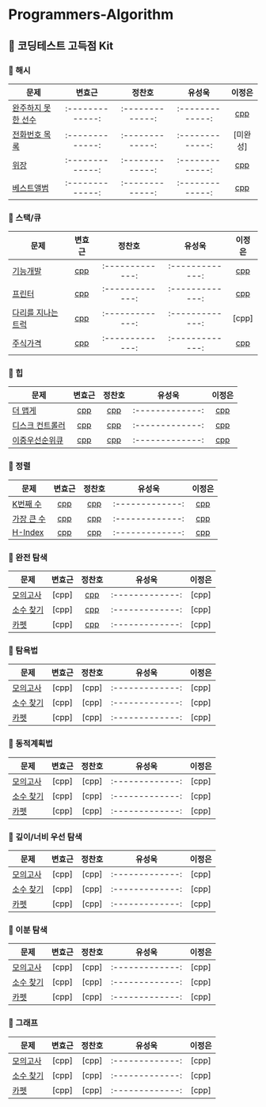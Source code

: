 # Programmers-Algorithm

## :pushpin: 코딩테스트 고득점 Kit

### :bookmark: 해시
| 문제 | 변효근 | 정찬호 | 유성욱 | 이정은 | 
| ------------- |:-------------:|:-------------:|:-------------:|:-------------:|
| [완주하지 못한 선수](https://programmers.co.kr/learn/courses/30/lessons/42576) |:-------------:|:-------------:|:-------------:|[cpp](Hash/완주하지%20못한%20선수_이정은.cpp)| 
| [전화번호 목록](https://programmers.co.kr/learn/courses/30/lessons/42577) |:-------------:|:-------------:|:-------------:|[미완성]| 
| [위장](https://programmers.co.kr/learn/courses/30/lessons/42578) |:-------------:|:-------------:|:-------------:|[cpp](Hash/위장_이정은.cpp)| 
| [베스트앨범](https://programmers.co.kr/learn/courses/30/lessons/42579) |:-------------:|:-------------:|:-------------:|[cpp](Hash/베스트앨범_이정은.cpp)| 

### :bookmark: 스택/큐
| 문제 | 변효근 | 정찬호 | 유성욱 | 이정은 | 
| ------------- |:-------------:|:-------------:|:-------------:|:-------------:|
| [기능개발](https://programmers.co.kr/learn/courses/30/lessons/42586) |[cpp](Stack_Queue/기능개발_변효근.cpp)|:-------------:|:-------------:|[cpp](Stack_Queue/기능개발_이정은.cpp)| 
| [프린터](https://programmers.co.kr/learn/courses/30/lessons/42587) |[cpp](Stack_Queue/프린터_변효근.cpp)|:-------------:|:-------------:|[cpp](Stack_Queue/프린터_이정은.cpp)| 
| [다리를 지나는 트럭](https://programmers.co.kr/learn/courses/30/lessons/42583) |[cpp](Stack_Queue/다리를%20지나는%20트력_변효근.cpp)|:-------------:|:-------------:|[cpp]| 
| [주식가격](https://programmers.co.kr/learn/courses/30/lessons/42584) |[cpp](Stack_Queue/주식가격_변효근.cpp)|:-------------:|:-------------:|[cpp](Stack_Queue/주식가격_이정은.cpp)| 

### :bookmark: 힙
| 문제 | 변효근 | 정찬호 | 유성욱 | 이정은 | 
| ------------- |:-------------:|:-------------:|:-------------:|:-------------:|
| [더 맵게](https://programmers.co.kr/learn/courses/30/lessons/42626) |[cpp](Heap/더%20맵게_변효근.cpp)|[cpp](Heap/더맵게_정찬호.cpp)|:-------------:|[cpp](Heap/더맵게_이정은.cpp)| 
| [디스크 컨트롤러](https://programmers.co.kr/learn/courses/30/lessons/42627) |[cpp](Heap/디스크%20컨트롤러_변효근.cpp)|[cpp](Heap/디스크컨트롤러_정찬호.cpp)|:-------------:|[cpp](Heap/디스크컨트롤러_이정은.cpp)| 
| [이중우선순위큐](https://programmers.co.kr/learn/courses/30/lessons/42628) |[cpp](Heap/이중우선순위큐_변효근.cpp)|[cpp](Heap/이중우선순위큐_정찬호.cpp)|:-------------:|[cpp](Heap/이중우선순위큐_이정은.cpp)| 

### :bookmark: 정렬
| 문제 | 변효근 | 정찬호 | 유성욱 | 이정은 | 
| ------------- |:-------------:|:-------------:|:-------------:|:-------------:|
| [K번째 수](https://programmers.co.kr/learn/courses/30/lessons/42748) |[cpp](Sort/K번째수_변효근.cpp)|[cpp](Sort/K번째%20수_정찬호.cpp)|:-------------:|[cpp](Sort/K번째수_이정은.cpp)| 
| [가장 큰 수](https://programmers.co.kr/learn/courses/30/lessons/42746) |[cpp](Sort/가장큰수_변효근.cpp)|[cpp](Sort/가장큰수_정찬호.cpp)|:-------------:|[cpp](Sort/가장큰수_이정은.cpp)| 
| [H-Index](https://programmers.co.kr/learn/courses/30/lessons/42747) |[cpp](Sort/H-Index_변효근.cpp)|[cpp](Sort/H-index_정찬호.cpp)|:-------------:|[cpp](Sort/H-Index_이정은.cpp)| 
 
 ### :bookmark: 완전 탐색
| 문제 | 변효근 | 정찬호 | 유성욱 | 이정은 | 
| ------------- |:-------------:|:-------------:|:-------------:|:-------------:|
| [모의고사](https://programmers.co.kr/learn/courses/30/lessons/42840) |[cpp]|[cpp](Brute-Force/모의고사_정찬호.cpp)|:-------------:|[cpp]| 
| [소수 찾기](https://programmers.co.kr/learn/courses/30/lessons/42839) |[cpp]|[cpp](Brute-Force/소수찾기_정찬호.cpp)|:-------------:|[cpp]| 
| [카펫](https://programmers.co.kr/learn/courses/30/lessons/42842) |[cpp]|[cpp](Brute-Force/카펫_정찬호.cpp)|:-------------:|[cpp]| 

 ### :bookmark: 탐욕법
| 문제 | 변효근 | 정찬호 | 유성욱 | 이정은 | 
| ------------- |:-------------:|:-------------:|:-------------:|:-------------:|
| [모의고사](https://programmers.co.kr/learn/courses/30/lessons/42840) |[cpp]|[cpp]|:-------------:|[cpp]| 
| [소수 찾기](https://programmers.co.kr/learn/courses/30/lessons/42839) |[cpp]|[cpp]|:-------------:|[cpp]| 
| [카펫](https://programmers.co.kr/learn/courses/30/lessons/42842) |[cpp]|[cpp]|:-------------:|[cpp]| 

 ### :bookmark: 동적계획법
| 문제 | 변효근 | 정찬호 | 유성욱 | 이정은 | 
| ------------- |:-------------:|:-------------:|:-------------:|:-------------:|
| [모의고사](https://programmers.co.kr/learn/courses/30/lessons/42840) |[cpp]|[cpp]|:-------------:|[cpp]| 
| [소수 찾기](https://programmers.co.kr/learn/courses/30/lessons/42839) |[cpp]|[cpp]|:-------------:|[cpp]| 
| [카펫](https://programmers.co.kr/learn/courses/30/lessons/42842) |[cpp]|[cpp]|:-------------:|[cpp]| 

 ### :bookmark: 깊이/너비 우선 탐색
| 문제 | 변효근 | 정찬호 | 유성욱 | 이정은 | 
| ------------- |:-------------:|:-------------:|:-------------:|:-------------:|
| [모의고사](https://programmers.co.kr/learn/courses/30/lessons/42840) |[cpp]|[cpp]|:-------------:|[cpp]| 
| [소수 찾기](https://programmers.co.kr/learn/courses/30/lessons/42839) |[cpp]|[cpp]|:-------------:|[cpp]| 
| [카펫](https://programmers.co.kr/learn/courses/30/lessons/42842) |[cpp]|[cpp]|:-------------:|[cpp]| 

 ### :bookmark: 이분 탐색
| 문제 | 변효근 | 정찬호 | 유성욱 | 이정은 | 
| ------------- |:-------------:|:-------------:|:-------------:|:-------------:|
| [모의고사](https://programmers.co.kr/learn/courses/30/lessons/42840) |[cpp]|[cpp]|:-------------:|[cpp]| 
| [소수 찾기](https://programmers.co.kr/learn/courses/30/lessons/42839) |[cpp]|[cpp]|:-------------:|[cpp]| 
| [카펫](https://programmers.co.kr/learn/courses/30/lessons/42842) |[cpp]|[cpp]|:-------------:|[cpp]| 

 ### :bookmark: 그래프
| 문제 | 변효근 | 정찬호 | 유성욱 | 이정은 | 
| ------------- |:-------------:|:-------------:|:-------------:|:-------------:|
| [모의고사](https://programmers.co.kr/learn/courses/30/lessons/42840) |[cpp]|[cpp]|:-------------:|[cpp]| 
| [소수 찾기](https://programmers.co.kr/learn/courses/30/lessons/42839) |[cpp]|[cpp]|:-------------:|[cpp]| 
| [카펫](https://programmers.co.kr/learn/courses/30/lessons/42842) |[cpp]|[cpp]|:-------------:|[cpp]| 

